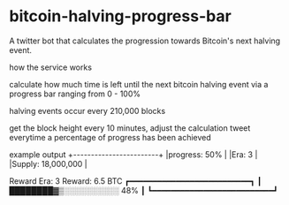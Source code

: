 # bitcoin-halving-progress-bar
A twitter bot that calculates the progression towards Bitcoin's next halving event.


how the service works

calculate how much time is left until the next bitcoin halving event via a progress bar ranging from 0 - 100%

halving events occur every 210,000 blocks

get the block height every 10 minutes,
adjust the calculation
tweet everytime a percentage of progress has been achieved

example output
+------------------------+
|progress: 50%           |
|Era: 3                  |
|Supply: 18,000,000      |


Reward Era: 3
Reward: 6.5 BTC
┏━━━━━━━━━━━━━━━━━━━━━━━━━━┓
┃ ████████▓▒░░░░░░░░░░ 48% ┃
┗━━━━━━━━━━━━━━━━━━━━━━━━━━┛